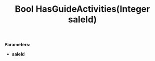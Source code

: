 ﻿---
uid: crmscript_ref_NSSaleAgent_HasGuideActivities
title: Bool HasGuideActivities(Integer saleId)
intellisense: NSSaleAgent.HasGuideActivities
keywords: NSSaleAgent, HasGuideActivities
so.topic: reference
---



**Parameters:**
 - **saleId** 
